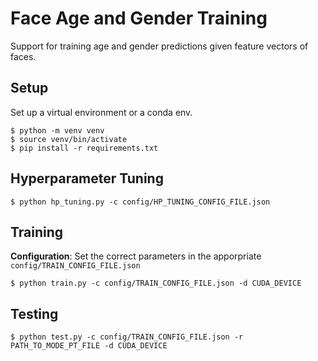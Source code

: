 # Face Age and Gender Training

Support for training age and gender predictions given feature vectors of faces.

## Setup

Set up a virtual environment or a conda env.

```shell
$ python -m venv venv
$ source venv/bin/activate
$ pip install -r requirements.txt
```

## Hyperparameter Tuning

```shell
$ python hp_tuning.py -c config/HP_TUNING_CONFIG_FILE.json
```

## Training

**Configuration**: Set the correct parameters in the apporpriate `config/TRAIN_CONFIG_FILE.json`

```shell
$ python train.py -c config/TRAIN_CONFIG_FILE.json -d CUDA_DEVICE
```

## Testing

```shell
$ python test.py -c config/TRAIN_CONFIG_FILE.json -r PATH_TO_MODE_PT_FILE -d CUDA_DEVICE
```
